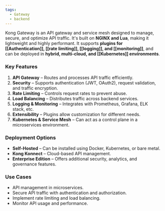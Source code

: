 ```yaml
---
tags:
  - Gateway
  - backend
---
```

Kong Gateway is an API gateway and service mesh designed to manage, secure, and optimize API traffic. It's built on **NGINX and Lua**, making it lightweight and highly performant. It supports **plugins for [[Authentication]], [[rate limiting]], [[logging]], and [[monitoring]]**, and can be deployed in **hybrid, multi-cloud, and [[Kubernetes]] environments**.

### **Key Features**

1. **API Gateway** – Routes and processes API traffic efficiently.
2. **Security** – Supports authentication (JWT, OAuth2), request validation, and traffic encryption.
3. **Rate Limiting** – Controls request rates to prevent abuse.
4. **Load Balancing** – Distributes traffic across backend services.
5. **Logging & Monitoring** – Integrates with Prometheus, Grafana, ELK stack, etc.
6. **Extensibility** – Plugins allow customization for different needs.
7. **Kubernetes & Service Mesh** – Can act as a control plane in a microservices environment.

### **Deployment Options**

- **Self-Hosted** – Can be installed using Docker, Kubernetes, or bare metal.
- **Kong Konnect** – Cloud-based API management.
- **Enterprise Edition** – Offers additional security, analytics, and governance features.

### **Use Cases**

- API management in microservices.
- Secure API traffic with authentication and authorization.
- Implement rate limiting and load balancing.
- Monitor API usage and performance.